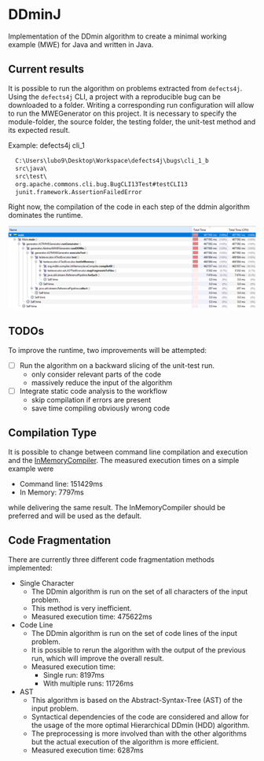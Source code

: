 # DDminJ

Implementation of the DDmin algorithm to create a minimal working example (MWE) for Java and written in Java.

## Current results

It is possible to run the algorithm on problems extracted from `defects4j`. 
Using the `defects4j` CLI, a project with a reproducible bug can be downloaded to a folder.
Writing a corresponding run configuration will allow to run the MWEGenerator on this project. 
It is necessary to specify the module-folder, the source folder, the testing folder, the unit-test method and its expected result.

Example: defects4j cli_1
``` 
  C:\Users\lubo9\Desktop\Workspace\defects4j\bugs\cli_1_b
  src\java\
  src\test\
  org.apache.commons.cli.bug.BugCLI13Test#testCLI13
  junit.framework.AssertionFailedError
```

Right now, the compilation of the code in each step of the ddmin algorithm dominates the runtime.

![](images/cpu_sample.png)

## TODOs

To improve the runtime, two improvements will be attempted:

- [ ] Run the algorithm on a backward slicing of the unit-test run.
  - only consider relevant parts of the code
  - massively reduce the input of the algorithm
- [ ] Integrate static code analysis to the workflow
  - skip compilation if errors are present
  - save time compiling obviously wrong code

## Compilation Type

It is possible to change between command line compilation and execution and the [InMemoryCompiler](https://github.com/trung/InMemoryJavaCompiler).
The measured execution times on a simple example were
- Command line: 151429ms
- In Memory: 7797ms

while delivering the same result. The InMemoryCompiler should be preferred and will be used as the default.

## Code Fragmentation 

There are currently three different code fragmentation methods implemented:

- Single Character
  - The DDmin algorithm is run on the set of all characters of the input problem.
  - This method is very inefficient.
  - Measured execution time: 475622ms
- Code Line
  - The DDmin algorithm is run on the set of code lines of the input problem.
  - It is possible to rerun the algorithm with the output of the previous run, which will improve the overall result.
  - Measured execution time: 
    - Single run: 8197ms
    - With multiple runs: 11726ms
- AST
  - This algorithm is based on the Abstract-Syntax-Tree (AST) of the input problem.
  - Syntactical dependencies of the code  are considered and allow for the usage of the more optimal Hierarchical DDmin (HDD) algorithm.
  - The preprocessing is more involved than with the other algorithms but the actual execution of the algorithm is more efficient.
  - Measured execution time: 6287ms